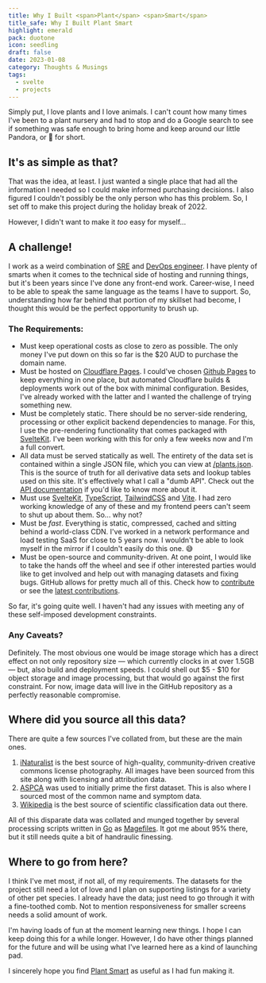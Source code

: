 ```yaml
---
title: Why I Built <span>Plant</span> <span>Smart</span>
title_safe: Why I Built Plant Smart
highlight: emerald
pack: duotone
icon: seedling
draft: false
date: 2023-01-08
category: Thoughts & Musings
tags:
  - svelte
  - projects
---
```

Simply put, I love plants and I love animals. I can't count how many times I've been to a plant nursery and had to stop and do a Google search to see if something was safe enough to bring home and keep around our little Pandora, or 🐼 for short.

<!--more-->
## It's as simple as that?

That was the idea, at least. I just wanted a single place that had all the information I needed so I could make informed purchasing decisions. I also figured I couldn't possibly be the only person who has this problem. So, I set off to make this project during the holiday break of 2022.

However, I didn't want to make it *too* easy for myself...

## A challenge!

I work as a weird combination of [SRE](https://en.wikipedia.org/wiki/Site_reliability_engineering) and [DevOps engineer](https://en.wikipedia.org/wiki/DevOps). I have plenty of smarts when it comes to the technical side of hosting and running things, but it's been years since I've done any front-end work. Career-wise, I need to be able to speak the same language as the teams I have to support. So, understanding how far behind that portion of my skillset had become, I thought this would be the perfect opportunity to brush up.

### The Requirements:

* Must keep operational costs as close to zero as possible. The only money I've put down on this so far is the $20 AUD to purchase the domain name.
* Must be hosted on [Cloudflare Pages](https://pages.cloudflare.com/). I could've chosen [Github Pages](https://pages.github.com/) to keep everything in one place, but automated Cloudflare builds & deployments work out of the box with minimal configuration. Besides, I've already worked with the latter and I wanted the challenge of trying something new.
* Must be completely static. There should be no server-side rendering, processing or other explicit backend dependencies to manage. For this, I use the pre-rendering functionality that comes packaged with [SvelteKit](https://kit.svelte.dev/). I've been working with this for only a few weeks now and I'm a full convert.
* All data must be served statically as well. The entirety of the data set is contained within a single JSON file, which you can view at [/plants.json](https://plantsm.art/plants.json). This is the source of truth for all derivative data sets and lookup tables used on this site. It's effectively what I call a "dumb API". Check out the [API documentation](http://localhost:5173/api) if you'd like to know more about it.
* Must use [SvelteKit](https://kit.svelte.dev/), [TypeScript](https://www.typescriptlang.org/), [TailwindCSS](https://tailwindcss.com/) and [Vite](https://vitejs.dev/). I had zero working knowledge of any of these and my frontend peers can't seem to shut up about them. So... why not?
* Must be *fast*. Everything is static, compressed, cached and sitting behind a world-class CDN. I've worked in a network performance and load testing SaaS for close to 5 years now. I wouldn't be able to look myself in the mirror if I couldn't easily do this one. 😅
* Must be open-source and community-driven. At one point, I would like to take the hands off the wheel and see if other interested parties would like to get involved and help out with managing datasets and fixing bugs. GitHub allows for pretty much all of this. Check how to [contribute](http://plantsm.art/contribute) or see the [latest contributions](http://plantsm.art/updates).

So far, it's going quite well. I haven't had any issues with meeting any of these self-imposed development constraints.

### Any Caveats?

Definitely. The most obvious one would be image storage which has a direct effect on not only repository size — which currently clocks in at over 1.5GB — but, also build and deployment speeds. I could shell out $5 - $10 for object storage and image processing, but that would go against the first constraint. For now, image data will live in the GitHub repository as a perfectly reasonable compromise.

## Where did you source all this data?

There are quite a few sources I've collated from, but these are the main ones.

1. [iNaturalist](https://www.inaturalist.org/) is the best source of high-quality, community-driven creative commons license photography. All images have been sourced from this site along with licensing and attribution data.
2. [ASPCA](https://www.aspca.org/) was used to initially prime the first dataset. This is also where I sourced most of the common name and symptom data.
3. [Wikipedia](https://en.wikipedia.org/wiki/Plant) is the best source of scientific classification data out there.

All of this disparate data was collated and munged together by several processing scripts written in [Go](https://go.dev/) as [Magefiles](https://magefile.org/). It got me about 95% there, but it still needs quite a bit of handraulic finessing.

## Where to go from here?

I think I've met most, if not all, of my requirements. The datasets for the project still need a lot of love and I plan on supporting listings for a variety of other pet species. I already have the data; just need to go through it with a fine-toothed comb. Not to mention responsiveness for smaller screens needs a solid amount of work.

I'm having loads of fun at the moment learning new things. I hope I can keep doing this for a while longer. However, I do have other things planned for the future and will be using what I've learned here as a kind of launching pad.

I sincerely hope you find [Plant Smart](https://plantsm.art) as useful as I had fun making it.